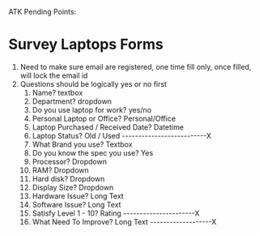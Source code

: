 ATK Pending Points:

# Survey Laptops Forms

1. Need to make sure email are registered, one time fill only, once filled, will lock the email id
2. Questions should be logically yes or no first
   1. Name? textbox
   2. Department? dropdown
   3. Do you use laptop for work? yes/no
   4. Personal Laptop or Office? Personal/Office
   5. Laptop Purchased / Received Date? Datetime
   6. Laptop Status? Old / Used --------------------------X
   7. What Brand you use? Textbox
   8. Do you know the spec you use? Yes
   9. Processor? Dropdown
   10. RAM? Dropdown
   11. Hard disk? Dropdown
   12. Display Size? Dropdown
   13. Hardware Issue? Long Text
   14. Software Issue? Long Text
   15. Satisfy Level 1 - 10? Rating ----------------------X
   16. What Need To Improve? Long Text -------------------X
